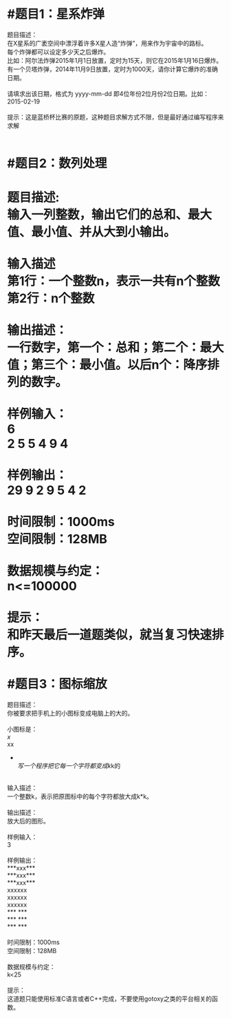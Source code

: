 #题目1：星系炸弹<br>
=====
题目描述：<br>
在X星系的广袤空间中漂浮着许多X星人造“炸弹”，用来作为宇宙中的路标。<br>
每个炸弹都可以设定多少天之后爆炸。<br>
比如：阿尔法炸弹2015年1月1日放置，定时为15天，则它在2015年1月16日爆炸。<br>
有一个贝塔炸弹，2014年11月9日放置，定时为1000天，请你计算它爆炸的准确日期。<br>
<br>
请填求出该日期，格式为 yyyy-mm-dd  即4位年份2位月份2位日期。比如：2015-02-19<br>
<br>
提示：这是蓝桥杯比赛的原题，这种题目求解方式不限，但是最好通过编写程序来求解<br>
<br>

#题目2：数列处理<br>
=====

题目描述:<br>
输入一列整数，输出它们的总和、最大值、最小值、并从大到小输出。<br>
<br>
输入描述<br>
第1行：一个整数n，表示一共有n个整数<br>
第2行：n个整数<br>
<br>
输出描述：<br>
一行数字，第一个：总和；第二个：最大值；第三个：最小值。以后n个：降序排列的数字。<br>
<br>
样例输入：<br>
6<br>
2 5 5 4 9 4<br>
<br>
样例输出：<br>
29 9 2 9 5 4 2<br>
<br>
时间限制：1000ms<br>
空间限制：128MB<br>
<br>
数据规模与约定：<br>
n<=100000<br>
<br>
提示：<br>
和昨天最后一道题类似，就当复习快速排序。<br>
<br>
#题目3：图标缩放<br>
=====
题目描述：<br>
你被要求把手机上的小图标变成电脑上的大的。<br>
<br>
小图标是：<br>
*x*<br>
  xx<br>
*  *<br>
写一个程序把它每一个字符都变成k*k的<br>
<br>
输入描述：<br>
一个整数k，表示把原图标中的每个字符都放大成k*k。<br>
<br>
输出描述：<br>
放大后的图形。<br>
<br>
样例输入：<br>
3<br>
<br>
样例输出：<br>
***xxx***<br>
***xxx***<br>
***xxx***<br>
      xxxxxx<br>
      xxxxxx<br>
      xxxxxx<br>
***     ***<br>
***     ***<br>
***     ***<br>
<br>
时间限制：1000ms<br>
空间限制：128MB<br>
<br>
数据规模与约定：<br>
k<25 <br>
<br>
提示：<br>
这道题只能使用标准C语言或者C++完成，不要使用gotoxy之类的平台相关的函数。<br>
